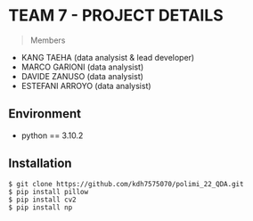 # TEAM 7 - PROJECT DETAILS <br>

> Members <br>
>
* KANG TAEHA (data analysist & lead developer)
* MARCO GARIONI (data analysist)
* DAVIDE ZANUSO (data analysist)
* ESTEFANI ARROYO (data analysist)

## Environment 
* python == 3.10.2

## Installation
```shell
$ git clone https://github.com/kdh7575070/polimi_22_QDA.git
$ pip install pillow
$ pip install cv2
$ pip install np
```
